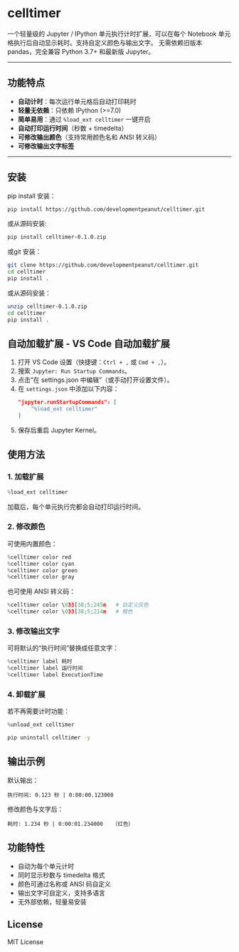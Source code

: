 # celltimer

一个轻量级的 Jupyter / IPython 单元执行计时扩展，可以在每个 Notebook 单元格执行后自动显示耗时。支持自定义颜色与输出文字。
无需依赖旧版本 pandas，完全兼容 Python 3.7+ 和最新版 Jupyter。

---

## 功能特点

- **自动计时**：每次运行单元格后自动打印耗时  
- **轻量无依赖**：只依赖 IPython (>=7.0)  
- **简单易用**：通过 `%load_ext celltimer` 一键开启  
- **自动打印运行时间**（秒数 + timedelta）
- **可修改输出颜色**（支持常用颜色名和 ANSI 转义码）
- **可修改输出文字标签**

---

## 安装

pip install 安装：
```bash
pip install https://github.com/developmentpeanut/celltimer.git
```

或从源码安装:
```bash
pip install celltimer-0.1.0.zip
```

或git 安装：
```bash
git clone https://github.com/developmentpeanut/celltimer.git
cd celltimer
pip install .
```

或从源码安装：
```bash
unzip celltimer-0.1.0.zip
cd celltimer
pip install .
```

## 自动加载扩展 - VS Code 自动加载扩展
1. 打开 VS Code 设置（快捷键：`Ctrl + ,` 或 `Cmd + ,`）。
2. 搜索 `Jupyter: Run Startup Commands`。
3. 点击“在 settings.json 中编辑”（或手动打开设置文件）。
4. 在 `settings.json` 中添加以下内容：
   ```json
   "jupyter.runStartupCommands": [
       "%load_ext celltimer"
   ]
   ```
5. 保存后重启 Jupyter Kernel。


## 使用方法

### 1. 加载扩展
```python
%load_ext celltimer
```
加载后，每个单元执行完都会自动打印运行时间。

### 2. 修改颜色
可使用内置颜色：
```python
%celltimer color red
%celltimer color cyan
%celltimer color green
%celltimer color gray
```

也可使用 ANSI 转义码：
```python
%celltimer color \033[38;5;245m   # 自定义灰色
%celltimer color \033[38;5;214m   # 橙色
```

### 3. 修改输出文字
可将默认的“执行时间”替换成任意文字：
```python
%celltimer label 耗时
%celltimer label 运行时间
%celltimer label ExecutionTime
```

### 4. 卸载扩展
若不再需要计时功能：
```python
%unload_ext celltimer
```

```bash
pip uninstall celltimer -y
```

## 输出示例

默认输出：
```
执行时间: 0.123 秒 | 0:00:00.123000
```

修改颜色与文字后：
```
耗时: 1.234 秒 | 0:00:01.234000   （红色）
```

## 功能特性
- 自动为每个单元计时  
- 同时显示秒数与 timedelta 格式  
- 颜色可通过名称或 ANSI 码自定义  
- 输出文字可自定义，支持多语言  
- 无外部依赖，轻量易安装  

## License
MIT License
